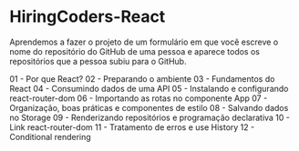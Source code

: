 # HiringCoders-React
 Aprendemos a fazer o projeto de um formulário em que você escreve o nome do repositório do GitHub de uma pessoa e aparece todos os repositórios que a pessoa subiu para o GitHub.
 
01 - Por que React?
02 - Preparando o ambiente
03 - Fundamentos do React
04 - Consumindo dados de uma API
05 - Instalando e configurando react-router-dom
06 - Importando as rotas no componente App
07 - Organização, boas práticas e componentes de estilo
08 - Salvando dados no Storage
09 - Renderizando repositórios e programação declarativa
10 - Link react-router-dom
11 - Tratamento de erros e use History
12 - Conditional rendering
